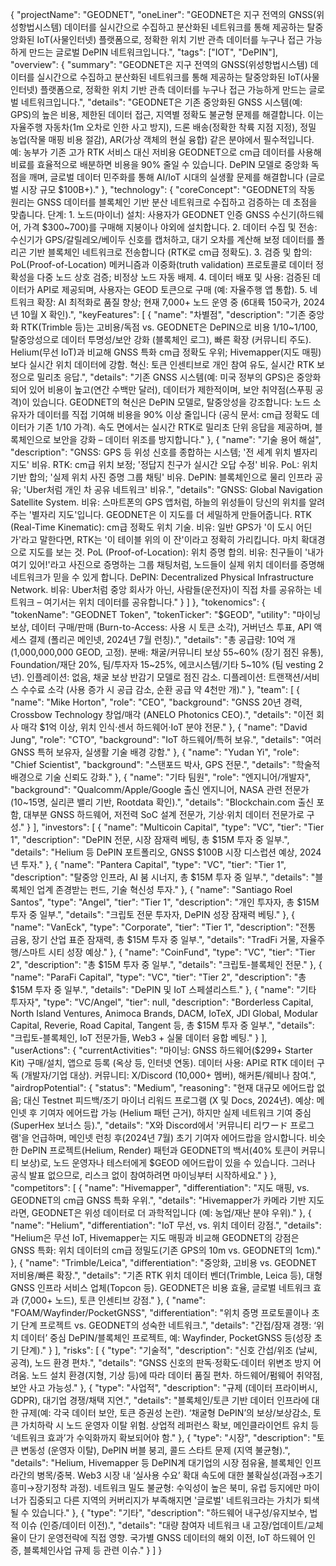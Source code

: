 {
  "projectName": "GEODNET",
  "oneLiner": "GEODNET은 지구 전역의 GNSS(위성항법시스템) 데이터를 실시간으로 수집하고 분산화된 네트워크를 통해 제공하는 탈중앙화된 IoT(사물인터넷) 플랫폼으로, 정확한 위치 기반 관측 데이터를 누구나 접근 가능하게 만드는 글로벌 DePIN 네트워크입니다.",
  "tags": ["IOT", "DePIN"],
  "overview": {
    "summary": "GEODNET은 지구 전역의 GNSS(위성항법시스템) 데이터를 실시간으로 수집하고 분산화된 네트워크를 통해 제공하는 탈중앙화된 IoT(사물인터넷) 플랫폼으로, 정확한 위치 기반 관측 데이터를 누구나 접근 가능하게 만드는 글로벌 네트워크입니다.",
    "details": "GEODNET은 기존 중앙화된 GNSS 시스템(예: GPS)의 높은 비용, 제한된 데이터 접근, 지역별 정확도 불균형 문제를 해결합니다. 이는 자율주행 자동차(1m 오차로 인한 사고 방지), 드론 배송(정확한 착륙 지점 지정), 정밀 농업(작물 매핑 비용 절감), AR(가상 객체의 현실 융합) 같은 분야에서 필수적입니다. 예: 농부가 기존 고가 RTK 서비스 대신 저비용 GEODNET으로 cm급 데이터를 사용해 비료를 효율적으로 배분하면 비용을 90% 줄일 수 있습니다. DePIN 모델로 중앙화 독점을 깨며, 글로벌 데이터 민주화를 통해 AI/IoT 시대의 실생활 문제를 해결합니다 (글로벌 시장 규모 $100B+)."
  },
  "technology": {
    "coreConcept": "GEODNET의 작동 원리는 GNSS 데이터를 블록체인 기반 분산 네트워크로 수집하고 검증하는 데 초점을 맞춥니다. 단계: 1. 노드(마이너) 설치: 사용자가 GEODNET 인증 GNSS 수신기(하드웨어, 가격 $300~700)를 구매해 지붕이나 야외에 설치합니다. 2. 데이터 수집 및 전송: 수신기가 GPS/갈릴레오/베이두 신호를 캡처하고, 대기 오차를 계산해 보정 데이터를 폴리곤 기반 블록체인 네트워크로 전송합니다 (RTK로 cm급 정확도). 3. 검증 및 합의: PoL(Proof-of-Location) 메커니즘과 이중화(truth validation) 프로토콜로 데이터 정확성을 다중 노드 상호 검증; 비정상 노드 자동 배제. 4. 데이터 배포 및 사용: 검증된 데이터가 API로 제공되며, 사용자는 GEOD 토큰으로 구매 (예: 자율주행 앱 통합). 5. 네트워크 확장: AI 최적화로 품질 향상; 현재 7,000+ 노드 운영 중 (6대륙 150국가, 2024년 10월 X 확인).",
    "keyFeatures": [
      {
        "name": "차별점",
        "description": "기존 중앙화 RTK(Trimble 등)는 고비용/독점 vs. GEODNET은 DePIN으로 비용 1/10~1/100, 탈중앙성으로 데이터 투명성/보안 강화 (블록체인 로그), 빠른 확장 (커뮤니티 주도). Helium(무선 IoT)과 비교해 GNSS 특화 cm급 정확도 우위; Hivemapper(지도 매핑)보다 실시간 위치 데이터에 강함. 혁신: 토큰 인센티브로 개인 참여 유도, 실시간 RTK 보정으로 밀리초 응답.",
        "details": "기존 GNSS 시스템(예: 미국 정부의 GPS)은 중앙화되어 있어 비용이 높고(연간 수백만 달러), 데이터가 제한적이며, 보안 취약점(스푸핑 공격)이 있습니다. GEODNET의 혁신은 DePIN 모델로, 탈중앙성을 강조합니다: 노드 소유자가 데이터를 직접 기여해 비용을 90% 이상 줄입니다 (공식 문서: cm급 정확도 데이터가 기존 1/10 가격). 속도 면에서는 실시간 RTK로 밀리초 단위 응답을 제공하며, 블록체인으로 보안을 강화 – 데이터 위조를 방지합니다."
      },
      {
        "name": "기술 용어 해설",
        "description": "GNSS: GPS 등 위성 신호를 종합하는 시스템; '전 세계 위치 별자리 지도' 비유. RTK: cm급 위치 보정; '정답지 친구가 실시간 오답 수정' 비유. PoL: 위치 기반 합의; '실제 위치 사진 증명 그룹 채팅' 비유. DePIN: 블록체인으로 물리 인프라 공유; 'Uber처럼 개인 차 공유 네트워크' 비유.",
        "details": "GNSS: Global Navigation Satellite System. 비유: 스마트폰의 GPS 앱처럼, 하늘의 위성들이 당신의 위치를 알려주는 '별자리 지도'입니다. GEODNET은 이 지도를 더 세밀하게 만들어줍니다. RTK (Real-Time Kinematic): cm급 정확도 위치 기술. 비유: 일반 GPS가 '이 도시 어딘가'라고 말한다면, RTK는 '이 테이블 위의 이 잔'이라고 정확히 가리킵니다. 마치 확대경으로 지도를 보는 것. PoL (Proof-of-Location): 위치 증명 합의. 비유: 친구들이 '내가 여기 있어!'라고 사진으로 증명하는 그룹 채팅처럼, 노드들이 실제 위치 데이터를 증명해 네트워크가 믿을 수 있게 합니다. DePIN: Decentralized Physical Infrastructure Network. 비유: Uber처럼 중앙 회사가 아닌, 사람들(운전자)이 직접 차를 공유하는 네트워크 – 여기서는 위치 데이터를 공유합니다."
      }
    ]
  },
  "tokenomics": {
    "tokenName": "GEODNET Token",
    "tokenTicker": "$GEOD",
    "utility": "마이닝 보상, 데이터 구매/판매 (Burn-to-Access: 사용 시 토큰 소각), 거버넌스 투표, API 액세스 결제 (폴리곤 메인넷, 2024년 7월 런칭).",
    "details": "총 공급량: 10억 개 (1,000,000,000 GEOD, 고정). 분배: 채굴/커뮤니티 보상 55~60% (장기 점진 유통), Foundation/재단 20%, 팀/투자자 15~25%, 에코시스템/기타 5~10% (팀 vesting 2년). 인플레이션: 없음, 채굴 보상 반감기 모델로 점진 감소. 디플레이션: 트랜잭션/서비스 수수료 소각 (사용 증가 시 공급 감소, 순환 공급 약 4천만 개)."
  },
  "team": [
    {
      "name": "Mike Horton",
      "role": "CEO",
      "background": "GNSS 20년 경력, Crossbow Technology 창업/매각 (ANELO Photonics CEO).",
      "details": "이전 회사 매각 $1억 이상, 위치 인식·센서 하드웨어·IoT 분야 전문."
    },
    {
      "name": "David Jung",
      "role": "CTO",
      "background": "IoT 하드웨어/특허 보유.",
      "details": "여러 GNSS 특허 보유자, 실생활 기술 배경 강함."
    },
    {
      "name": "Yudan Yi",
      "role": "Chief Scientist",
      "background": "스탠포드 박사, GPS 전문.",
      "details": "학술적 배경으로 기술 신뢰도 강화."
    },
    {
      "name": "기타 팀원",
      "role": "엔지니어/개발자",
      "background": "Qualcomm/Apple/Google 출신 엔지니어, NASA 관련 전문가 (10~15명, 실리콘 밸리 기반, Rootdata 확인).",
      "details": "Blockchain.com 출신 포함, 대부분 GNSS 하드웨어, 저전력 SoC 설계 전문가, 기상·위치 데이터 전문가로 구성."
    }
  ],
  "investors": [
    {
      "name": "Multicoin Capital",
      "type": "VC",
      "tier": "Tier 1",
      "description": "DePIN 전문, 시장 잠재력 베팅, 총 $15M 투자 중 일부.",
      "details": "Helium 등 DePIN 포트폴리오, GNSS $100B 시장 디스럽션 예상, 2024년 투자."
    },
    {
      "name": "Pantera Capital",
      "type": "VC",
      "tier": "Tier 1",
      "description": "탈중앙 인프라, AI 붐 시너지, 총 $15M 투자 중 일부.",
      "details": "블록체인 업계 존경받는 펀드, 기술 혁신성 투자."
    },
    {
      "name": "Santiago Roel Santos",
      "type": "Angel",
      "tier": "Tier 1",
      "description": "개인 투자자, 총 $15M 투자 중 일부.",
      "details": "크립토 전문 투자자, DePIN 성장 잠재력 베팅."
    },
    {
      "name": "VanEck",
      "type": "Corporate",
      "tier": "Tier 1",
      "description": "전통 금융, 장기 산업 표준 잠재력, 총 $15M 투자 중 일부.",
      "details": "TradFi 거물, 자율주행/스마트 시티 성장 예상."
    },
    {
      "name": "CoinFund",
      "type": "VC",
      "tier": "Tier 2",
      "description": "총 $15M 투자 중 일부.",
      "details": "크립토-블록체인 전문."
    },
    {
      "name": "ParaFi Capital",
      "type": "VC",
      "tier": "Tier 2",
      "description": "총 $15M 투자 중 일부.",
      "details": "DePIN 및 IoT 스페셜리스트."
    },
    {
      "name": "기타 투자자",
      "type": "VC/Angel",
      "tier": null,
      "description": "Borderless Capital, North Island Ventures, Animoca Brands, DACM, IoTeX, JDI Global, Modular Capital, Reverie, Road Capital, Tangent 등, 총 $15M 투자 중 일부.",
      "details": "크립토-블록체인, IoT 전문가들, Web3 + 실물 데이터 융합 베팅."
    }
  ],
  "userActions": {
    "currentActivities": "마이닝: GNSS 하드웨어($299+ Starter Kit) 구매/설치, 앱으로 등록 (옥상 등, 인터넷 연동). 데이터 사용: API로 RTK 데이터 구독 (개발자/기업 대상). 커뮤니티: X/Discord (10,000+ 멤버), 해커톤/웨비나 참여.",
    "airdropPotential": {
      "status": "Medium",
      "reasoning": "현재 대규모 에어드랍 없음; 대신 Testnet 피드백/조기 마이너 리워드 프로그램 (X 및 Docs, 2024년). 예상: 메인넷 후 기여자 에어드랍 가능 (Helium 패턴 근거), 하지만 실제 네트워크 기여 중심 (SuperHex 보너스 등).",
      "details": "X와 Discord에서 '커뮤니티 리ワード 프로그램'을 언급하며, 메인넷 런칭 후(2024년 7월) 초기 기여자 에어드랍을 암시합니다. 비슷한 DePIN 프로젝트(Helium, Render) 패턴과 GEODNET의 백서(40% 토큰이 커뮤니티 보상)로, 노드 운영자나 테스터에게 $GEOD 에어드랍이 있을 수 있습니다. 그러나 공식 발표 없으므로, 리스크 없이 참여하려면 마이닝부터 시작하세요."
    }
  },
  "competitors": [
    {
      "name": "Hivemapper",
      "differentiation": "지도 매핑, vs. GEODNET의 cm급 GNSS 특화 우위.",
      "details": "Hivemapper가 카메라 기반 지도라면, GEODNET은 위성 데이터로 더 과학적입니다 (예: 농업/재난 분야 우위)."
    },
    {
      "name": "Helium",
      "differentiation": "IoT 무선, vs. 위치 데이터 강점.",
      "details": "Helium은 무선 IoT, Hivemapper는 지도 매핑과 비교해 GEODNET의 강점은 GNSS 특화: 위치 데이터의 cm급 정밀도(기존 GPS의 10m vs. GEODNET의 1cm)."
    },
    {
      "name": "Trimble/Leica",
      "differentiation": "중앙화, 고비용 vs. GEODNET 저비용/빠른 확장.",
      "details": "기존 RTK 위치 데이터 벤더(Trimble, Leica 등), 대형 GNSS 인프라 서비스 업체(Topcon 등). GEODNET은 비용 효율, 글로벌 네트워크 효과 (7,000+ 노드), 토큰 인센티브 강점."
    },
    {
      "name": "FOAM/Wayfinder/PocketGNSS",
      "differentiation": "위치 증명 프로토콜이나 초기 단계 프로젝트 vs. GEODNET의 성숙한 네트워크.",
      "details": "간접/잠재 경쟁: ‘위치 데이터’ 중심 DePIN/블록체인 프로젝트, 예: Wayfinder, PocketGNSS 등(성장 초기 단계)."
    }
  ],
  "risks": [
    {
      "type": "기술적",
      "description": "신호 간섭/위조 (날씨, 공격), 노드 환경 편차.",
      "details": "GNSS 신호의 판독·정확도·데이터 위변조 방지 어려움. 노드 설치 환경(지형, 기상 등)에 따라 데이터 품질 편차. 하드웨어/펌웨어 취약점, 보안 사고 가능성."
    },
    {
      "type": "사업적",
      "description": "규제 (데이터 프라이버시, GDPR), 대기업 경쟁/채택 지연.",
      "details": "블록체인/토큰 기반 데이터 인프라에 대한 규제(예: 각국 데이터 보안, 토큰 증권성 논란). ‘채굴형 DePIN’의 보상/보상감소, 토큰 가치하락 시 노드 운영자 이탈 위험. 상업적 레퍼런스 확보, 메인클라이언트 유치 등 ‘네트워크 효과’가 수익화까지 확보되어야 함."
    },
    {
      "type": "시장",
      "description": "토큰 변동성 (운영자 이탈), DePIN 버블 붕괴, 콜드 스타트 문제 (지역 불균형).",
      "details": "Helium, Hivemapper 등 DePIN계 대기업의 시장 점유율, 블록체인 인프라간의 병목/중복. Web3 시장 내 ‘실사용 수요’ 확대 속도에 대한 불확실성(과점→초기흥미→장기정착 과정). 네트워크 밀도 불균형: 수익성이 높은 북미, 유럽 등지에만 마이너가 집중되고 다른 지역의 커버리지가 부족해지면 '글로벌' 네트워크라는 가치가 퇴색될 수 있습니다."
    },
    {
      "type": "기타",
      "description": "하드웨어 내구성/유지보수, 법적 이슈 (인증/데이터 이전).",
      "details": "대량 참여자 네트워크 내 고장/업데이트/교체율이 단기 운영전략에 직접 영향. 국가별 GNSS 데이터의 해외 이전, IoT 하드웨어 인증, 블록체인사업 규제 등 관련 이슈."
    }
  ]
}
